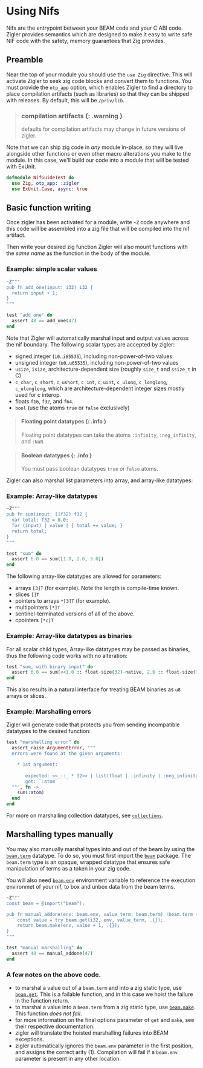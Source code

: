 # Using Nifs

Nifs are the entrypoint between your BEAM code and your C ABI code.
Zigler provides semantics which are designed to make it easy to write
safe NIF code with the safety, memory guarantees that Zig provides.

## Preamble

Near the top of your module you should use the `use Zig` directive.  This
will activate Zigler to seek zig code blocks and convert them to functions.
You must provide the `otp_app` option, which enables Zigler to find
a directory to place compilation artifacts (such as libraries) so that
they can be shipped with releases.  By default, this will be `/priv/lib`.

> ### compilation artifacts {: .warning }
>
> defaults for compilation artifacts may change in future versions of 
> zigler.

Note that we can ship zig code in *any* module in-place, so they will
live alongside other functions or even other macro alterations you make
to the module.  In this case, we'll build our code into a module that
will be tested with ExUnit.

```elixir
defmodule NifGuideTest do
  use Zig, otp_app: :zigler
  use ExUnit.Case, async: true
```

## Basic function writing

Once zigler has been activated for a module, write `~Z` code anywhere
and this code will be assembled into a zig file that will be compiled
into the nif artifact.  

Then write your desired zig function Zigler will also mount functions 
with the *same name* as the function in the body of the module.

### Example: simple scalar values

```elixir
~Z"""
pub fn add_one(input: i32) i32 {
  return input + 1;
}
"""

test "add one" do
  assert 48 == add_one(47)
end
```

Note that Zigler will automatically marshal input and output values
across the nif boundary.  The following scalar types are accepted
by zigler:

- signed integer (`i0`..`i65535`), including non-power-of-two values
- unsigned integer (`u0`..`u65535`), including non-power-of-two values
- `usize`, `isize`, architecture-dependent size (roughly `size_t` and 
  `ssize_t` in C)
- `c_char`, `c_short`, `c_ushort`, `c_int`, `c_uint`, `c_ulong`, 
  `c_longlong`, `c_ulonglong`, which are architecture-dependent
  integer sizes mostly used for c interop.
- floats `f16`, `f32`, and `f64`.
- `bool` (use the atoms `true` or `false` exclusively)

> #### Floating point datatypes {: .info }
>
> Floating point datatypes can take the atoms `:infinity`, 
> `:neg_infinity`, and `:NaN`.

> #### Boolean datatypes {: .info }
>
> You must pass boolean datatypes `true` or `false` atoms.

Zigler can also marshal list parameters into array, and array-like 
datatypes:

### Example: Array-like datatypes

```elixir
~Z"""
pub fn sum(input: []f32) f32 {
  var total: f32 = 0.0;
  for (input) | value | { total += value; }
  return total;
}
"""

test "sum" do
  assert 6.0 == sum([1.0, 2.0, 3.0])
end
```

The following array-like datatypes are allowed for parameters:
- arrays `[3]T` (for example).  Note the length is compile-time known.
- slices `[]T`
- pointers to arrays `*[3]T` (for example).
- multipointers `[*]T`
- sentinel-terminated versions of all of the above.
- cpointers `[*c]T`

### Example: Array-like datatypes as binaries

For all scalar child types, Array-like datatypes may be passed as binaries,
thus the following code works with no alteration:

```elixir
test "sum, with binary input" do
  assert 6.0 == sum(<<1.0 :: float-size(32)-native, 2.0 :: float-size(32)-native, 3.0 :: float-size(32)-native>>)
end
```

This also results in a natural interface for treating BEAM binaries as
`u8` arrays or slices.

### Example: Marshalling errors

Zigler will generate code that protects you from sending incompatible 
datatypes to the desired function:

```elixir
test "marshalling error" do
  assert_raise ArgumentError, """
  errors were found at the given arguments:

    * 1st argument: 
  
       expected: <<_::_ * 32>> | list(float | :infinity | :neg_infinity | :NaN) (for `[]f32`)
       got: `:atom`
  """, fn ->
    sum(:atom)
  end
end
```

For more on marshalling collection datatypes, see [`collections`](collections.html).

## Marshalling types manually

You may also manually marshal types into and out of the beam by using the
[`beam.term`](beam.html#term) datatype.  To do so, you must first import 
the [`beam`](beam.html) package.  The `beam.term` type is an opaque, wrapped 
datatype that ensures safe manipulation of terms as a token in your zig code.

You will also need [`beam.env`](beam.html#env) environment variable to reference
the execution environmet of your nif, to box and unbox data from the beam terms.

```elixir
~Z"""
const beam = @import("beam");

pub fn manual_addone(env: beam.env, value_term: beam.term) !beam.term {
    const value = try beam.get(i32, env, value_term, .{});
    return beam.make(env, value + 1, .{});
}
"""

test "manual marshalling" do
  assert 48 == manual_addone(47)
end
```

### A few notes on the above code.

- to marshal a value out of a `beam.term` and into a zig static type,
  use [`beam.get`](beam.html#get).  This is a failable function, and in
  this case we hoist the failure in the function return.
- to marshal a value into a `beam.term` from a zig static type, use
  [`beam.make`](beam.html#make).  This function *does not fail*.
- for more information on the final options parameter of `get` and
  `make`, see their respective documentation.
- zigler will translate the hoisted marshalling failures into BEAM 
  exceptions.
- zigler automatically ignores the `beam.env` parameter in the first
  position, and assigns the correct arity (1).  Compilation will
  fail if a `beam.env` parameter is present in any other location.
